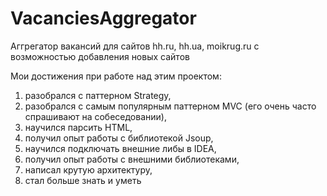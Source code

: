 # VacanciesAggregator

Аггрегатор вакансий для сайтов hh.ru, hh.ua, moikrug.ru с возможностью добавления новых сайтов

Мои достижения при работе над этим проектом:
1. разобрался с паттерном Strategy,
2. разобрался с самым популярным паттерном MVC (его очень часто спрашивают на собеседовании),
3. научился парсить HTML,
4. получил опыт работы с библиотекой Jsoup,
5. научился подключать внешние либы в IDEA,
6. получил опыт работы с внешними библиотеками,
7. написал крутую архитектуру,
8. стал больше знать и уметь
